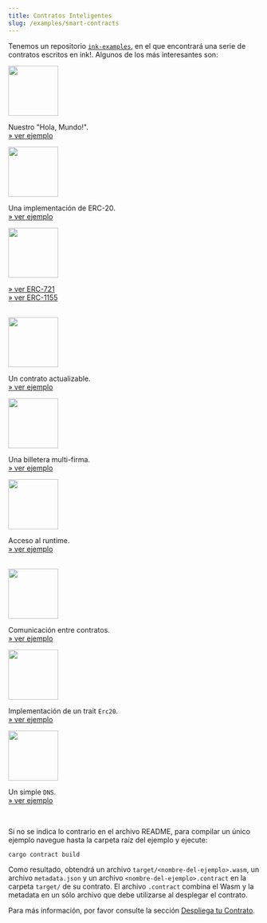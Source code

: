 ```yaml
---
title: Contratos Inteligentes
slug: /examples/smart-contracts
---
```


Tenemos un repositorio <a href="https://github.com/paritytech/ink-examples/tree/main">`ink-examples`</a>, 
en el que encontrará una serie de contratos escritos en ink!. 
Algunos de los más interesantes son:

<div className="row">
    <div className="col text--center">
        <a href="https://github.com/paritytech/ink-examples/tree/main/flipper"><img src="/img/icons/flipper.svg" width="100" /></a>
        <p>
            Nuestro "Hola, Mundo!".<br/>
            <a href="https://github.com/paritytech/ink-examples/tree/main/flipper">
                » ver ejemplo
            </a>
        </p>
    </div>
    <div className="col text--center">
        <a href="https://github.com/paritytech/ink-examples/tree/main/erc20"><img src="/img/icons/erc20.svg" width="100" /></a>
        <p>
            Una implementación de ERC-20.<br/>
            <a href="https://github.com/paritytech/ink-examples/tree/main/erc20">
                » ver ejemplo
            </a>
        </p>
    </div>
    <div className="col text--center">
        <a href="https://github.com/paritytech/ink-examples/tree/main/erc721"><img src="/img/icons/nft.svg" width="100" /></a>
        <p>
            <a href="https://github.com/paritytech/ink-examples/tree/main/erc721">
                » ver ERC-721
            </a>
            <br/>
            <a href="https://github.com/paritytech/ink-examples/tree/main/erc1155">
                » ver ERC-1155
            </a>
        </p>
    </div>
</div>

<br/>

<div className="row">
    <div className="col text--center">
        <a href="https://github.com/paritytech/ink/tree/master/integration-tests/upgradeable-contracts"><img src="/img/icons/upgradable.svg" width="100" /></a>
        <p>
            Un contrato actualizable.<br/>
            <a href="https://github.com/paritytech/ink/tree/master/integration-tests/upgradeable-contracts">
                » ver ejemplo
            </a>
        </p>
    </div>
    <div className="col text--center">
        <a href="https://github.com/paritytech/ink-examples/tree/main/multisig"><img src="/img/icons/multisig.svg" width="100" /></a>
        <p>
            Una billetera multi-firma.<br/>
            <a href="https://github.com/paritytech/ink-examples/tree/main/multisig">
                » ver ejemplo
            </a>
        </p>
    </div>
    <div className="col text--center">
        <a href="https://github.com/paritytech/ink-examples/tree/main/rand-extension"><img src="/img/icons/rand-extension.svg" width="100" /></a>
        <p>
            Acceso al runtime.<br/>
            <a href="https://github.com/paritytech/ink-examples/tree/main/rand-extension">
                » ver ejemplo
            </a>
        </p>
    </div>
</div>

<br/>

<div className="row">
    <div className="col text--center">
        <a href="https://github.com/paritytech/ink-examples/tree/main/delegator"><img src="/img/icons/delegator.svg" width="100" /></a>
        <p>
            Comunicación entre contratos.<br/>
            <a href="https://github.com/paritytech/ink-examples/tree/main/delegator">
                » ver ejemplo
            </a>
        </p>
    </div>
    <div className="col text--center">
        <a href="https://github.com/paritytech/ink-examples/tree/main/trait-erc20"><img src="/img/icons/trait-erc20.svg" width="100" /></a>
        <p>
            Implementación de un trait <code>Erc20</code>.<br/>
            <a href="https://github.com/paritytech/ink-examples/tree/main/trait-erc20">
                » ver ejemplo
            </a>
        </p>
    </div>
    <div className="col text--center">
        <a href="https://github.com/paritytech/ink-examples/tree/main/dns"><img src="/img/icons/dns.svg" width="100" /></a>
        <p>
            Un simple <code>DNS</code>.<br/>
            <a href="https://github.com/paritytech/ink-examples/tree/main/dns">
                » ver ejemplo
            </a>
        </p>
    </div>
</div>

<br/>

Si no se indica lo contrario en el archivo README, para compilar un único ejemplo navegue 
hasta la carpeta raíz del ejemplo y ejecute:

```bash
cargo contract build
```

Como resultado, obtendrá un archivo `target/<nombre-del-ejemplo>.wasm`, un archivo `metadata.json` 
y un archivo `<nombre-del-ejemplo>.contract` en la carpeta `target/` de su contrato. 
El archivo `.contract` combina el Wasm y la metadata en un sólo archivo que debe utilizarse al 
desplegar el contrato.

Para más información, por favor consulte la sección 
[Despliega tu Contrato](/getting-started/deploy-your-contract).